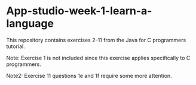 # App-studio-week-1-learn-a-language
This repository contains exercises 2-11 from the Java for C programmers tutorial.

Note: Exercise 1 is not included since this exercise applies specifically to C programmers.

Note2: Exercise 11 questions 1e and 1f require some more attention.
